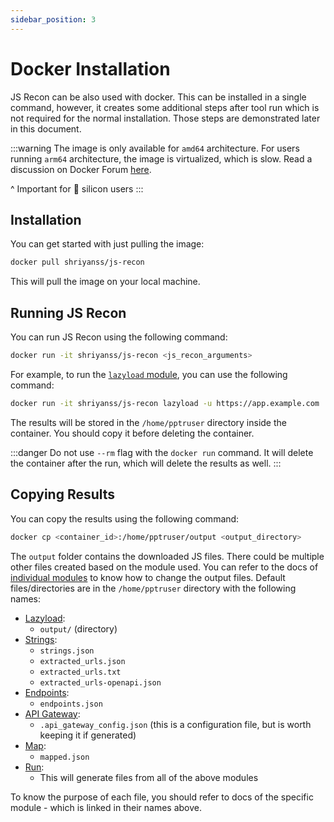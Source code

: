 ```yaml
---
sidebar_position: 3
---
```


# Docker Installation

JS Recon can be also used with docker. This can be installed in a single command, however, it creates some additional steps after tool run which is not required for the normal installation. Those steps are demonstrated later in this document.

:::warning
The image is only available for `amd64` architecture. For users running `arm64` architecture, the image is virtualized, which is slow. Read a discussion on Docker Forum [here](https://forums.docker.com/t/host-system-is-arm64-docker-container-is-amd-x86/140996/4).

^ Important for 🍎 silicon users
:::

## Installation

You can get started with just pulling the image:

```bash
docker pull shriyanss/js-recon
```

This will pull the image on your local machine.

## Running JS Recon

You can run JS Recon using the following command:

```bash
docker run -it shriyanss/js-recon <js_recon_arguments>
```

For example, to run the [`lazyload` module](./modules/lazyload.md), you can use the following command:

```bash
docker run -it shriyanss/js-recon lazyload -u https://app.example.com
```

The results will be stored in the `/home/pptruser` directory inside the container. You should copy it before deleting the container.

:::danger
Do not use `--rm` flag with the `docker run` command. It will delete the container after the run, which will delete the results as well.
:::


## Copying Results

You can copy the results using the following command:

```bash
docker cp <container_id>:/home/pptruser/output <output_directory>
```

The `output` folder contains the downloaded JS files. There could be multiple other files created based on the module used. You can refer to the docs of [individual modules](../category/modules) to know how to change the output files. Default files/directories are in the `/home/pptruser` directory with the following names:
- [Lazyload](./modules/lazyload.md):
    - `output/` (directory)
- [Strings](./modules/strings.md):
    - `strings.json`
    - `extracted_urls.json`
    - `extracted_urls.txt`
    - `extracted_urls-openapi.json`
- [Endpoints](./modules/endpoints.md):
    - `endpoints.json`
- [API Gateway](./modules/api_gateway.md):
    - `.api_gateway_config.json` (this is a configuration file, but is worth keeping it if generated)
- [Map](./modules/map.md):
    - `mapped.json`
- [Run](./modules/run.md):
    - This will generate files from all of the above modules

To know the purpose of each file, you should refer to docs of the specific module - which is linked in their names above.